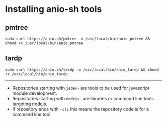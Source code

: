 # Installing anio-sh tools

## pmtree

`sudo curl https://anio.sh/pmtree -o /usr/local/bin/anio_pmtree && chmod +x /usr/local/bin/anio_pmtree`

## tardp


`sudo curl https://anio.sh/tardp -o /usr/local/bin/anio_tardp && chmod +x /usr/local/bin/anio_tardp`

---

- Repositories starting with `jsdev-` are tools to be used for javascript module development.
- Repositories starting with `nodejs-` are libraries or command line tools targeting nodejs.
- If repository ends with `-cli` this means the repository code is for a command line tool.
